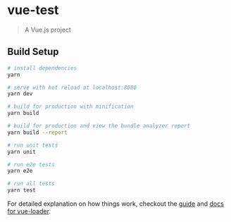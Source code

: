 # vue-test

> A Vue.js project

## Build Setup

``` bash
# install dependencies
yarn

# serve with hot reload at localhost:8080
yarn dev

# build for production with minification
yarn build

# build for production and view the bundle analyzer report
yarn build --report

# run unit tests
yarn unit

# run e2e tests
yarn e2e

# run all tests
yarn test
```

For detailed explanation on how things work, checkout the [guide](http://vuejs-templates.github.io/webpack/) and [docs for vue-loader](http://vuejs.github.io/vue-loader).

